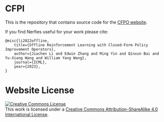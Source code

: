 # CFPI

This is the repository that contains source code for the [CFPO website](https://cfpi-icml23.github.io).

If you find Nerfies useful for your work please cite:
```
@misc{li2022offline,
    title={Offline Reinforcement Learning with Closed-Form Policy Improvement Operators},
    author={Jiachen Li and Edwin Zhang and Ming Yin and Qinxun Bai and Yu-Xiang Wang and William Yang Wang},
    journal={ICML},
    year={2023},
}
```

# Website License
<a rel="license" href="http://creativecommons.org/licenses/by-sa/4.0/"><img alt="Creative Commons License" style="border-width:0" src="https://i.creativecommons.org/l/by-sa/4.0/88x31.png" /></a><br />This work is licensed under a <a rel="license" href="http://creativecommons.org/licenses/by-sa/4.0/">Creative Commons Attribution-ShareAlike 4.0 International License</a>.
